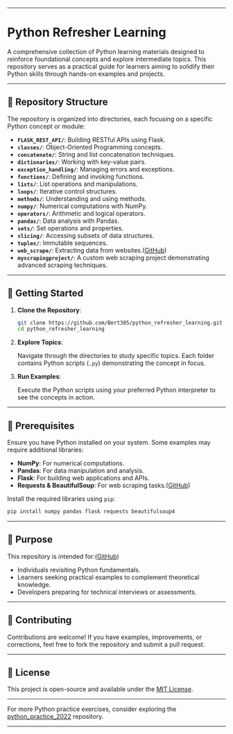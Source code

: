 
---

# Python Refresher Learning

A comprehensive collection of Python learning materials designed to reinforce foundational concepts and explore intermediate topics. This repository serves as a practical guide for learners aiming to solidify their Python skills through hands-on examples and projects.

---

## 📁 Repository Structure

The repository is organized into directories, each focusing on a specific Python concept or module:

* **`FLASK_REST_API/`**: Building RESTful APIs using Flask.
* **`classes/`**: Object-Oriented Programming concepts.
* **`concatenate/`**: String and list concatenation techniques.
* **`dictionaries/`**: Working with key-value pairs.
* **`exception_handling/`**: Managing errors and exceptions.
* **`functions/`**: Defining and invoking functions.
* **`lists/`**: List operations and manipulations.
* **`loops/`**: Iterative control structures.
* **`methods/`**: Understanding and using methods.
* **`numpy/`**: Numerical computations with NumPy.
* **`operators/`**: Arithmetic and logical operators.
* **`pandas/`**: Data analysis with Pandas.
* **`sets/`**: Set operations and properties.
* **`slicing/`**: Accessing subsets of data structures.
* **`tuples/`**: Immutable sequences.
* **`web_scrape/`**: Extracting data from websites.([GitHub][1])
* **`myscrapingproject/`**: A custom web scraping project demonstrating advanced scraping techniques.

---

## 📌 Getting Started

1. **Clone the Repository**:

   ```bash
   git clone https://github.com/Bert305/python_refresher_learning.git
   cd python_refresher_learning
   ```

2. **Explore Topics**:

   Navigate through the directories to study specific topics. Each folder contains Python scripts (`.py`) demonstrating the concept in focus.

3. **Run Examples**:

   Execute the Python scripts using your preferred Python interpreter to see the concepts in action.

---

## 🧰 Prerequisites

Ensure you have Python installed on your system. Some examples may require additional libraries:

* **NumPy**: For numerical computations.
* **Pandas**: For data manipulation and analysis.
* **Flask**: For building web applications and APIs.
* **Requests & BeautifulSoup**: For web scraping tasks.([GitHub][2])

Install the required libraries using `pip`:

```bash
pip install numpy pandas flask requests beautifulsoup4
```

---

## 🎯 Purpose

This repository is intended for:([GitHub][3])

* Individuals revisiting Python fundamentals.
* Learners seeking practical examples to complement theoretical knowledge.
* Developers preparing for technical interviews or assessments.

---

## 🤝 Contributing

Contributions are welcome! If you have examples, improvements, or corrections, feel free to fork the repository and submit a pull request.

---

## 📄 License

This project is open-source and available under the [MIT License](LICENSE).

---

For more Python practice exercises, consider exploring the [python\_practice\_2022](https://github.com/Bert305/python_practice_2022) repository.

---

[1]: https://github.com/tecladocode/python-refresher?utm_source=chatgpt.com "A Python refresher section for all our courses - GitHub"
[2]: https://github.com/junyanyao/ISLR_Python?utm_source=chatgpt.com "GitHub - junyanyao/ISLR_Python: Introduction to Statistical Learning ..."
[3]: https://github.com/msmarroquin/Python-Jupyter-Basics?utm_source=chatgpt.com "GitHub - msmarroquin/Python-Jupyter-Basics: This repository houses my ..."


